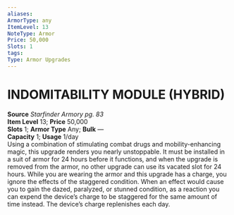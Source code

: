 ```yaml
---
aliases: 
ArmorType: any
ItemLevel: 13
NoteType: Armor
Price: 50,000
Slots: 1
tags: 
Type: Armor Upgrades
---
```

# INDOMITABILITY MODULE (HYBRID)
**Source** _Starfinder Armory pg. 83_  
**Item Level** 13; **Price** 50,000  
**Slots** 1; **Armor Type** Any; **Bulk** —  
**Capacity** 1; **Usage** 1/day  
Using a combination of stimulating combat drugs and mobility-enhancing magic, this upgrade renders you nearly unstoppable. It must be installed in a suit of armor for 24 hours before it functions, and when the upgrade is removed from the armor, no other upgrade can use its vacated slot for 24 hours. While you are wearing the armor and this upgrade has a charge, you ignore the effects of the staggered condition. When an effect would cause you to gain the dazed, paralyzed, or stunned condition, as a reaction you can expend the device’s charge to be staggered for the same amount of time instead. The device’s charge replenishes each day.